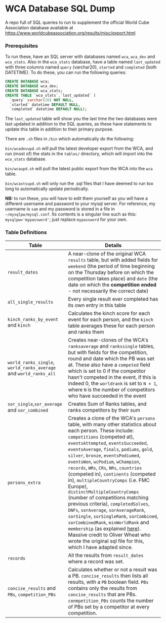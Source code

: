 # WCA Database SQL Dump

A repo full of SQL queries to run to supplement the official World Cube Association database available at https://www.worldcubeassociation.org/results/misc/export.html

### Prerequisites

To run these, have an SQL server with databases named `wca`, `wca_dev` and `wca_stats`. Also in the `wca_stats` database, have a table named `last_updated` with three columns named `query` (varchar20), `started` and `completed` (both DATETIME). To do these, you can run the following queries:
```sql
CREATE DATABASE wca;
CREATE DATABASE wca_dev;
CREATE DATABASE wca_stats;
CREATE TABLE `wca_stats`.`last_updated` (
  `query` varchar(20) NOT NULL,
  `started` datetime DEFAULT NULL,
  `completed` datetime DEFAULT NULL);
```

The `last_updated` table will show you the last time the two databases were last updated in addition to the SQL queries, as these have statements to update this table in addition to their primary purpose.

There are `.sh` files in `/bin` which automatically do the following:

`bin/wcadevupd.sh` will pull the latest developer export from the WCA, and run (most of) the stats in the `tables/` directory, which will import into the `wca_stats` database.

`bin/wcaupd.sh` will pull the latest public export from the WCA into the `wca` table.

`bin/wcastsupd.sh` will only run the .sql files that I have deemed to run too long to automatically update periodically.

**NB:** to run these, you will have to edit them yourself as you will have a different username and password to your mysql server. For reference, my username is `sam` and my password is stored in a file in `~/mysqlpw/mysql.conf`. Its contents is a singular line such as this: `mysqlpw='mypassword'`; just replace `mypassword` for your own.

### Table Definitions

|Table|Details|
|--|--|
|`result_dates`|A near-clone of the original WCA `results` table, but with added fields for `weekend` (the period of time beginning on the Thursday before on which the competition takes place) and `date` (the date on which the **competition ended** - not necessarily the correct date)|
|`all_single_results`|Every single result ever completed has its own entry in this table|
|`kinch_ranks_by_event` and `kinch`|Calculates the kinch score for each event for each person, and the `kinch` table averages these for each person and ranks them|
|`world_ranks_single`, `world_ranks_average` and `world_ranks_all`|Creates near-clones of the WCA's `ranksaverage` and `rankssingle` tables, but with fields for the competition, round and date which the PB was set at. These also have a `competed` field which is set to 0 if the competitor hasn't competed in the event, if this is indeed 0, the `worldrank` is set to `N + 1`, where `N` is the number of competitors who have succeeded in the event|
|`sor_single`,`sor_average` and `sor_combined`|Creates Sum of Ranks tables, and ranks competitors by their sum|
|`persons_extra`|Creates a clone of the WCA's `persons` table, with many other statistics about each person. These include: `competitions` (competed at), `eventsAttempted`, `eventsSucceeded`, `eventsAverage`, `finals`, `podiums`, `gold`, `silver`, `bronze`, `eventsPodiumed`, `eventsWon`, `wcPodium`, `wChampion`, `records`, `WRs`, `CRs`, `NRs`, `countries` (competed in), `continents` (competed in), `multipleCountryComps` (i.e. FMC Europe), `distinctMultipleCountryComps` (number of competitions matching previous criteria), `completedSolves`, `DNFs`, `sorAverage`, `sorAverageRank`, `sorSingle`, `sorSingleRank`, `sorCombined`, `sorCombinedRank`, `minWorldRank` and `membership` (as explained [here](https://www.speedsolving.com/forum/threads/all-wca-events-completion-club.39896/)). Massive credit to Oliver Wheat who wrote the original sql file for this, which I have adapted since.|
|`records`|All the results from `result_dates` where a record was set.|
|`concise_results` and `PBs`, `competition_PBs`|Calculates whether or not a result was a PB. `concise_results` then lists all results, with a `PB` boolean field. `PBs` contains only the results from `concise_results` that are PBs. `conmpetition_PBs` counts the number of PBs set by a competitor at every competition.|